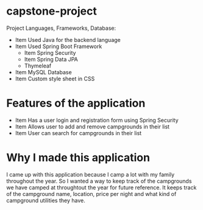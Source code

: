 # capstone-project

Project Languages, Frameworks, Database:

* Item Used Java for the backend language
* Item Used Spring Boot Framework
  * Item Spring Security
  * Item Spring Data JPA
  * Thymeleaf
* Item MySQL Database
* Item Custom style sheet in CSS

# Features of the application

* Item Has a user login and registration form using Spring Security
* Item Allows user to add and remove campgrounds in their list
* Item User can search for campgrounds in their list

# Why I made this application

I came up with this application because I camp a lot with my family throughout the year. So I wanted a way to keep track of the campgrounds we have camped at throughtout the year for future reference. It keeps track of the campground name, location, price per night and what kind of campground utilities they have.

